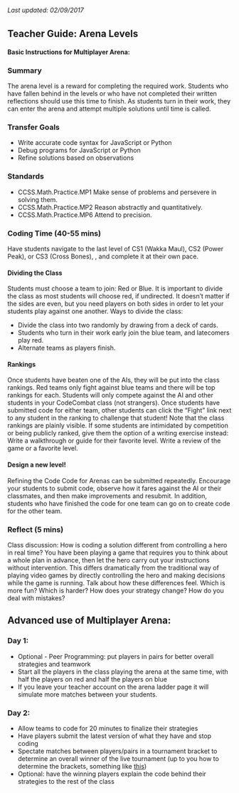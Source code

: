 ###### Last updated: 02/09/2017

## Teacher Guide: Arena Levels


#### Basic Instructions for Multiplayer Arena:

### Summary

The arena level is a reward for completing the required work. Students who have fallen behind in the levels or who have not completed their written reflections should use this time to finish. As students turn in their work, they can enter the arena and attempt multiple solutions until time is called.

### Transfer Goals
* Write accurate code syntax for JavaScript or Python
* Debug programs for JavaScript or Python
* Refine solutions based on observations

### Standards
* CCSS.Math.Practice.MP1 Make sense of problems and persevere in solving them.
* CCSS.Math.Practice.MP2 Reason abstractly and quantitatively. 
* CCSS.Math.Practice.MP6 Attend to precision.

### Coding Time (40-55 mins)
Have students navigate to the last level of CS1 (Wakka Maul), CS2 (Power Peak), or CS3 (Cross Bones), , and complete it at their own pace.

#### Dividing the Class
Students must choose a team to join: Red or Blue. It is important to divide the class as most students will choose red, if undirected. It doesn’t matter if the sides are even, but you need players on both sides in order to let your students play against one another. Ways to divide the class:
* Divide the class into two randomly by drawing from a deck of cards.
* Students who turn in their work early join the blue team, and latecomers play red.
* Alternate teams as players finish.

#### Rankings
Once students have beaten one of the AIs, they will be put into the class rankings. Red teams only fight against blue teams and there will be top rankings for each. Students will only compete against the AI and other students in your CodeCombat class (not strangers). Once students have submitted code for either team, other students can click the “Fight” link next to any student in the ranking to challenge that student!
Note that the class rankings are plainly visible. If some students are intimidated by competition or being publicly ranked, give them the option of a writing exercise instead:
Write a walkthrough or guide for their favorite level.
Write a review of the game or a favorite level.

#### Design a new level!
Refining the Code
Code for Arenas can be submitted repeatedly. Encourage your students to submit code, observe how it fares against the AI or their classmates, and then make improvements and resubmit. In addition, students who have finished the code for one team can go on to create code for the other team.

### Reflect (5 mins)
Class discussion: How is coding a solution different from controlling a hero in real time?
You have been playing a game that requires you to think about a whole plan in advance, then let the hero carry out your instructions without intervention. This differs dramatically from the traditional way of playing video games by directly controlling the hero and making decisions while the game is running. Talk about how these differences feel. Which is more fun? Which is harder? How does your strategy change? How do you deal with mistakes?


## Advanced use of Multiplayer Arena:


### Day 1:


* Optional - Peer Programming: put players in pairs for better overall strategies and teamwork
* Start all the players in the class playing the arena at the same time, with half the players on red and half the players on blue
* If you leave your teacher account on the arena ladder page it will simulate more matches between your students.

### Day 2:


* Allow teams to code for 20 minutes to finalize their strategies
* Have players submit the latest version of what they have and stop coding
* Spectate matches between players/pairs in a tournament bracket to determine an overall winner of the live tournament (up to you how to determine the brackets, something like [this](https://challonge.com/AceofCoders))
* Optional: have the winning players explain the code behind their strategies to the rest of the class

